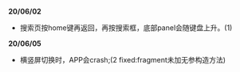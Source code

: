 **20/06/02**
* 搜索页按home键再返回，再按搜索框，底部panel会随键盘上升。(1)

**20/06/05**
* 横竖屏切换时，APP会crash;(2 fixed:fragment未加无参构造方法)